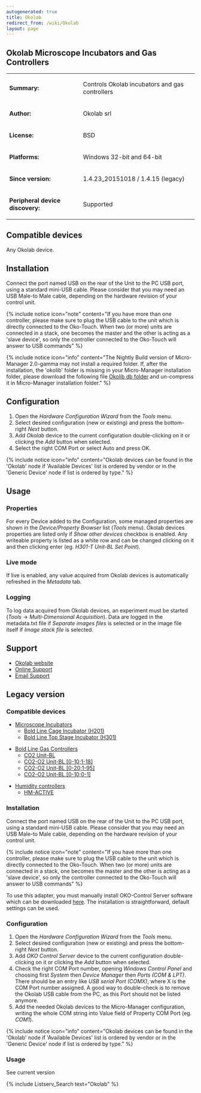```yaml
---
autogenerated: true
title: Okolab
redirect_from: /wiki/Okolab
layout: page
---
```


## Okolab Microscope Incubators and Gas Controllers

<table>
<tr>
<td markdown="1">

**Summary:**

</td>
<td markdown="1">

Controls Okolab incubators and gas controllers

</td>
</tr>
<tr>
<td markdown="1">

**Author:**

</td>
<td markdown="1">

Okolab srl

</td>
</tr>
<tr>
<td markdown="1">

**License:**

</td>
<td markdown="1">

BSD

</td>
</tr>
<tr>
<td markdown="1">

**Platforms:**

</td>
<td markdown="1">

Windows 32-bit and 64-bit

</td>
</tr>
<tr>
<td markdown="1">

**Since version:**

</td>
<td markdown="1">

1.4.23\_20151018 / 1.4.15 (legacy)

</td>
</tr>
<tr>
<td markdown="1">

**Peripheral device discovery:**

</td>
<td markdown="1">

Supported

</td>
</tr>
</table>

## Compatible devices

Any Okolab device.

## Installation

Connect the port named USB on the rear of the Unit to the PC USB port,
using a standard mini-USB cable. Please consider that you may need an
USB Male-to Male cable, depending on the hardware revision of your
control unit.

{% include notice icon="note" content="If you have more than one controller, please
make sure to plug the USB cable to the unit which is directly connected
to the Oko-Touch. When two (or more) units are connected in a stack, one
becomes the master and the other is acting as a &apos;slave device&apos;, so only
the controller connected to the Oko-Touch will answer to USB
commands" %}

{% include notice icon="info" content="The Nightly Build version of Micro-Manager 2.0-gamma may not install a required folder.
If, after the installation, the &apos;okolib&apos; folder is missing in your Micro-Manager installation folder, please download the following file [Okolib db folder](http://www.oko-lab.com/public/micro-manager-2.0/Okolib.zip) and un-compress it in Micro-Manager installation folder." %}

## Configuration

1.  Open the *Hardware Configuration Wizard* from the *Tools* menu.
2.  Select desired configuration (new or existing) and press the
    bottom-right *Next* button.
3.  Add *Okolab* device to the current configuration double-clicking on
    it or clicking the *Add* button when selected.
4.  Select the right COM Port or select Auto and press OK.

{% include notice icon="info" content="Okolab devices can be found in the &apos;Okolab&apos; node if &apos;Available Devices&apos; list is ordered by vendor or in the &apos;Generic Device&apos; node if list is ordered by type." %}

## Usage

### Properties

For every Device added to the Configuration, some managed properties are
shown in the *Device/Property Browser* list (*Tools* menu). Okolab
devices properties are listed only if *Show other devices* checkbox is
enabled. Any writeable property is listed as a white row and can be
changed clicking on it and then clicking enter (eg. *H301-T Unit-BL Set
Point*).

### Live mode

If live is enabled, any value acquired from Okolab devices is
automatically refreshed in the *Metadata* tab.

### Logging

To log data acquired from Okolab devices, an experiment must be started
(*Tools* -&gt; *Multi-Dimensional Acquisition*). Data are logged in the
metadata.txt file if *Separate images files* is selected or in the image
file itself if *Image stack file* is selected.

## Support

-   [Okolab website](https://www.oko-lab.com)
-   [Online Support](https://www.oko-lab.com/support#contact)
-   [Email Support](mailto:software.support@oko-lab.com)

## Legacy version

### Compatible devices

-   [Microscope Incubators](https://www.oko-lab.com/live-cell-imaging)
    -   [Bold Line Cage Incubator
        (H201)](https://www.oko-lab.com/live-cell-imaging/cage-incubator)
    -   [Bold Line Top Stage Incubator
        (H301)](https://www.oko-lab.com/live-cell-imaging/stage-top-digital-gas)

<!-- -->

-   [Bold Line Gas
    Controllers](https://www.oko-lab.com/live-cell-imaging/stage-top-digital-gas#gas_controller)
    -   [CO2
        Unit-BL](https://www.oko-lab.com/live-cell-imaging/stage-top-digital-gas/co2-o2/co2-unit-bl)
    -   [CO2-O2 Unit-BL
        \[0-10;1-18\]](https://www.oko-lab.com/live-cell-imaging/stage-top-digital-gas/co2-o2/co2-o2-unit-bl-0-10-1-18)
    -   [CO2-O2 Unit-BL
        \[0-20;1-95\]](https://www.oko-lab.com/live-cell-imaging/stage-top-digital-gas/co2-o2/co2-o2-unit-bl-0-20-1-95)
    -   [CO2-O2 Unit-BL
        \[0-10;0-1\]](https://www.oko-lab.com/live-cell-imaging/stage-top-digital-gas/co2-o2/co2-o2-unit-bl-0-10-0-1)

<!-- -->

-   [Humidity
    controllers](http://www.oko-lab.com/live-cell-imaging/stage-top-digital-gas#humid_controller_stage)
    -   [HM-ACTIVE](http://www.oko-lab.com/live-cell-imaging/stage-top-digital-gas#humid_controller_stage)

### Installation

Connect the port named USB on the rear of the Unit to the PC USB port,
using a standard mini-USB cable. Please consider that you may need an
USB Male-to Male cable, depending on the hardware revision of your
control unit.

{% include notice icon="note" content="If you have more than one controller, please
make sure to plug the USB cable to the unit which is directly connected
to the Oko-Touch. When two (or more) units are connected in a stack, one
becomes the master and the other is acting as a &apos;slave device&apos;, so only
the controller connected to the Oko-Touch will answer to USB
commands" %}

To use this adapter, you must manually install OKO-Control Server
software which can be downloaded
[here](https://www.oko-lab.com/public/OCS/OKO-Control%20Server%203.0.0.zip).
The installation is straightforward, default settings can be used.

### Configuration

1.  Open the *Hardware Configuration Wizard* from the *Tools* menu.
2.  Select desired configuration (new or existing) and press the
    bottom-right *Next* button.
3.  Add *OKO Control Server* device to the current configuration
    double-clicking on it or clicking the *Add* button when selected.
4.  Check the right COM Port number, opening *Windows Control Panel* and
    choosing first *System* then *Device Manager* then *Ports (COM &
    LPT)*. There should be an entry like *USB serial Port (COMX)*, where
    X is the COM Port number assigned. A good way to double-check is to
    remove the Okolab USB cable from the PC, as this Port should not be
    listed anymore.
5.  Add the needed Okolab devices to the Micro-Manager configuration,
    writing the whole COM string into Value field of Property COM Port
    (eg. *COM1*).

{% include notice icon="info" content="Okolab devices can be found in the &apos;Okolab&apos; node if &apos;Available Devices&apos; list is ordered by vendor or in the &apos;Generic Device&apos; node if list is ordered by type." %}

### Usage

See current version

{% include Listserv_Search text="Okolab" %}
